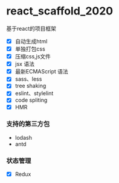 # react_scaffold_2020
基于react的项目框架
- [x] 自动生成html
- [x] 单独打包css
- [x] 压缩css,js文件
- [x] jsx 语法
- [x] 最新ECMAScript 语法
- [x] sass、less
- [x] tree shaking
- [x] eslint、stylelint
- [x] code spliting
- [x] HMR
### 支持的第三方包
- lodash
- antd
### 状态管理
- [x] Redux